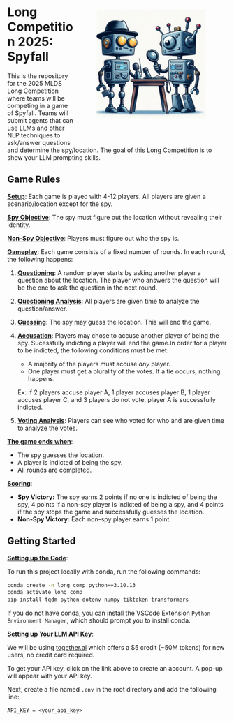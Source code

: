 <img src="media/readme_image.jpg" alt="spyfall" width="250" align="right" style="padding: 50px;"/>

# Long Competition 2025: Spyfall

This is the repository for the 2025 MLDS Long Competition where teams will be competing in a game of Spyfall. Teams will submit agents that can use LLMs and other NLP techniques to ask/answer questions and determine the spy/location. The goal of this Long Competition is to show your LLM prompting skills.

## Game Rules

**<u>Setup</u>**: Each game is played with 4-12 players. All players are given a scenario/location except for the spy.

**<u>Spy Objective</u>**: The spy must figure out the location without revealing their identity.

**<u>Non-Spy Objective</u>**: Players must figure out who the spy is.

**<u>Gameplay</u>**: Each game consists of a fixed number of rounds. In each round, the following happens:

1. **<u>Questioning</u>**: A random player starts by asking another player a question about the location. The player who answers the question will be the one to ask the question in the next round.
2. **<u>Questioning Analysis</u>**: All players are given time to analyze the question/answer.
3. **<u>Guessing</u>**: The spy may guess the location. This will end the game.
4. **<u>Accusation</u>**: Players may chose to accuse another player of being the spy. Sucessfully indicting a player will end the game.In order for a player to be indicted, the following conditions must be met:
   * A majority of the players must accuse *any* player.
   * One player must get a plurality of the votes. If a tie occurs, nothing happens.

   Ex: If 2 players accuse player A, 1 player accuses player B, 1 player accuses player C, and 3 players do not vote, player A is successfully indicted.

5. **<u>Voting Analysis</u>**: Players can see who voted for who and are given time to analyze the votes.

**<u>The game ends when</u>**:

* The spy guesses the location.
* A player is indicted of being the spy.
* All rounds are completed.

**<u>Scoring</u>**:

* **Spy Victory:** The spy earns 2 points if no one is indicted of being the spy, 4 points if a non-spy player is indicted of being a spy, and 4 points if the spy stops the game and successfully guesses the location.
* **Non-Spy Victory:** Each non-spy player earns 1 point.

## Getting Started

**<u>Setting up the Code</u>**:

To run this project locally with conda, run the following commands:

``` bash
conda create -n long_comp python==3.10.13
conda activate long_comp
pip install tqdm python-dotenv numpy tiktoken transformers
```

If you do not have conda, you can install the VSCode Extension `Python Environment Manager`, which should prompt you to install conda.

**<u>Setting up Your LLM API Key</u>**:

We will be using [together.ai](https://api.together.ai) which offers a $5 credit (~50M tokens) for new users, no credit card required.

To get your API key, click on the link above to create an account. A pop-up will appear with your API key.

Next, create a file named `.env` in the root directory and add the following line:

``` text
API_KEY = <your_api_key>
```

